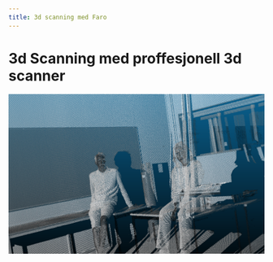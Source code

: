 ```yaml
---
title: 3d scanning med Faro
---
```

# 3d Scanning med proffesjonell 3d scanner
![](../bilder/punktsky.png)